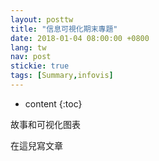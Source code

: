 ```yaml
---
layout: posttw
title: "信息可視化期末專題"
date: 2018-01-04 08:00:00 +0800
lang: tw
nav: post
stickie: true
tags: [Summary,infovis]
---
```


* content
{:toc}

故事和可视化图表
<!-- more -->
在這兒寫文章
